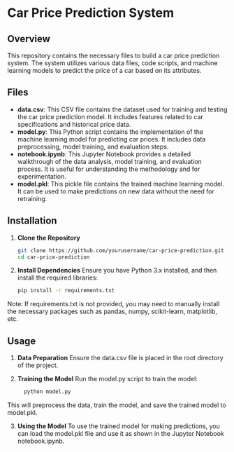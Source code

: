 # Car Price Prediction System

## Overview

This repository contains the necessary files to build a car price prediction system. The system utilizes various data files, code scripts, and machine learning models to predict the price of a car based on its attributes.

## Files

- **data.csv**: This CSV file contains the dataset used for training and testing the car price prediction model. It includes features related to car specifications and historical price data.
- **model.py**: This Python script contains the implementation of the machine learning model for predicting car prices. It includes data preprocessing, model training, and evaluation steps.
- **notebook.ipynb**: This Jupyter Notebook provides a detailed walkthrough of the data analysis, model training, and evaluation process. It is useful for understanding the methodology and for experimentation.
- **model.pkl**: This pickle file contains the trained machine learning model. It can be used to make predictions on new data without the need for retraining.

## Installation

1. **Clone the Repository**

   ```bash
   git clone https://github.com/yourusername/car-price-prediction.git
   cd car-price-prediction

2. **Install Dependencies**
    Ensure you have Python 3.x installed, and then install the required libraries:
   ```bash
   pip install -r requirements.txt
Note: If requirements.txt is not provided, you may need to manually install the necessary packages such as pandas, numpy, scikit-learn, matplotlib, etc.


## Usage
1. **Data Preparation**
      Ensure the data.csv file is placed in the root directory of the project.

2. **Training the Model**
      Run the model.py script to train the model:

      ```bash
        python model.py
This will preprocess the data, train the model, and save the trained model to model.pkl.


3. **Using the Model**
To use the trained model for making predictions, you can load the model.pkl file and use it as shown in the Jupyter Notebook notebook.ipynb.

